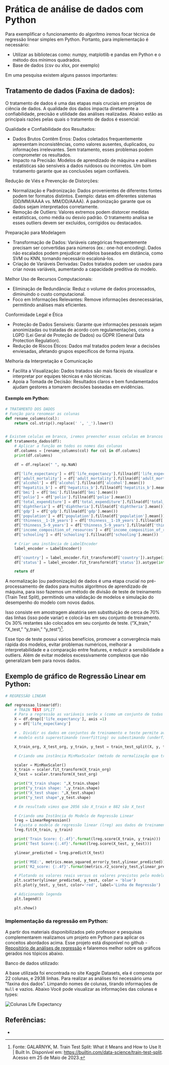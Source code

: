 # Prática de análise de dados com Python

Para exemplificar o funcionamento do algoritmo iremos focar técnica de regressão linear simples em Python. Portanto, para implementação é necessário:
- Utilizar as bibliotecas como: numpy, matplotlib e pandas em Python e o método dos mínimos quadrados. 
- Base de dados (csv ou xlsx, por exemplo)

Em uma pesquisa existem alguns passos importantes:

## Tratamento de dados (Faxina de dados):
O tratamento de dados é uma das etapas mais cruciais em projetos de ciência de dados. A qualidade dos dados impacta diretamente a confiabilidade, precisão e utilidade das análises realizadas. Abaixo estão as principais razões pelas quais o tratamento de dados é essencial:

Qualidade e Confiabilidade dos Resultados:

- Dados Brutos Contêm Erros: Dados coletados frequentemente apresentam inconsistências, como valores ausentes, duplicados, ou informações irrelevantes. Sem tratamento, esses problemas podem comprometer os resultados.
- Impacto na Precisão: Modelos de aprendizado de máquina e análises estatísticas são sensíveis a dados ruidosos ou incorretos. Um bom tratamento garante que as conclusões sejam confiáveis.

Redução de Viés e Prevenção de Distorções:

- Normalização e Padronização: Dados provenientes de diferentes fontes podem ter formatos distintos. Exemplo: datas em diferentes sistemas (DD/MM/AAAA vs. MM/DD/AAAA). A padronização garante que os dados sejam interpretados corretamente.
- Remoção de Outliers: Valores extremos podem distorcer medidas estatísticas, como média ou desvio padrão. O tratamento analisa se esses outliers devem ser excluídos, corrigidos ou destacados.

Preparação para Modelagem

- Transformação de Dados: Variáveis categóricas frequentemente precisam ser convertidas para números (ex.: one-hot encoding). Dados não escalados podem prejudicar modelos baseados em distância, como SVM ou KNN, tornando necessário escaloná-los.
- Criação de Variáveis Derivadas: Dados tratados podem ser usados para criar novas variáveis, aumentando a capacidade preditiva do modelo.

Melhor Uso de Recursos Computacionais:

- Eliminação de Redundância: Reduz o volume de dados processados, diminuindo o custo computacional.
- Foco em Informações Relevantes: Remove informações desnecessárias, permitindo análises mais eficientes.

Conformidade Legal e Ética

- Proteção de Dados Sensíveis: Garante que informações pessoais sejam anonimizadas ou tratadas de acordo com regulamentações, como a LGPD (Lei Geral de Proteção de Dados) ou GDPR (General Data Protection Regulation).
- Redução de Riscos Éticos: Dados mal tratados podem levar a decisões enviesadas, afetando grupos específicos de forma injusta.

Melhoria da Interpretação e Comunicação

- Facilita a Visualização: Dados tratados são mais fáceis de visualizar e interpretar por equipes técnicas e não técnicas.
- Apoia a Tomada de Decisão: Resultados claros e bem fundamentados ajudam gestores a tomarem decisões baseadas em evidências.

#### Exemplo em Python:

```python
# TRATAMENTO DOS DADOS
# Função para renomear as colunas
def rename_columns(col):
    return col.strip().replace(' ', '_').lower()


# Existem celulas em branco, iremos preencher essas celulas em brancos com NaN 
def tratamento_dados(df):
    # Aplicar a função em todos os nomes das colunas
    df.columns = [rename_columns(col) for col in df.columns]
    print(df.columns) 

    df = df.replace(" ", np.NaN)

    df['life_expectancy'] = df['life_expectancy'].fillna(df['life_expectancy'].mean())
    df['adult_mortality'] = df['adult_mortality'].fillna(df['adult_mortality'].mean())
    df['alcohol'] = df['alcohol'].fillna(df['alcohol'].mean())
    df['hepatitis_b'] = df['hepatitis_b'].fillna(df['hepatitis_b'].mean())
    df['bmi'] = df['bmi'].fillna(df['bmi'].mean())
    df['polio'] = df['polio'].fillna(df['polio'].mean())
    df['total_expenditure'] = df['total_expenditure'].fillna(df['total_expenditure'].mean())
    df['diphtheria'] = df['diphtheria'].fillna(df['diphtheria'].mean())
    df['gdp'] = df['gdp'].fillna(df['gdp'].mean())
    df['population'] = df['population'].fillna(df['population'].mean())
    df['thinness__1-19_years'] = df['thinness__1-19_years'].fillna(df['thinness__1-19_years'].mean())
    df['thinness_5-9_years'] = df['thinness_5-9_years'].fillna(df['thinness_5-9_years'].mean())
    df['income_composition_of_resources'] = df['income_composition_of_resources'].fillna(df['income_composition_of_resources'].mean())
    df['schooling'] = df['schooling'].fillna(df['schooling'].mean())

    # Criar uma instância de LabelEncoder
    label_encoder = LabelEncoder()

    df['country'] = label_encoder.fit_transform(df['country']).astype(int) # transformação de string em int
    df['status'] = label_encoder.fit_transform(df['status']).astype(int) # transformação de string em int

    return df

```


A normalização (ou padronização) de dados é uma etapa crucial no pré-processamento de dados para muitos algoritmos de aprendizado de máquina, para isso fazemos um método de  divisão de teste de treinamento (Train Test Split), permitindo uma validação de modelos e simulação do desempenho do modelo com novos dados. 

Isso consiste em amostragem aleatória sem substituição de cerca de 70% das linhas (isso pode variar) e colocá-las em seu conjunto de treinamento. Os 30% restantes são colocados em seu conjunto de teste.  (“X_train,” “X_test,” “y_train,” “y_test”)[^comentario_1].

Esse tipo de teste possui vários benefícios, promover a convergência mais rápida dos modelos, evitar problemas numéricos, melhorar a interpretabilidade e a comparação entre features, e reduzir a sensibilidade a outliers. Além de evitar modelos excessivamente complexos que não generalizam bem para novos dados. 


## Exemplo de gráfico de Regressão Linear em Python:

```Python
# REGRESSÃO LINEAR 

def regressao_linear(df):
    # TRAIN TEST SPLIT 
    # Para a regressão as variáveis serão x (como um conjunto de todas as colunas menos o recurso alvo a ser observado) e Y (life_expectancy)
    X = df.drop(['life_expectancy'], axis =1)
    y = df['life_expectancy']

    # . Dividir os dados em conjuntos de treinamento e teste permite avaliar o desempenho do modelo em dados não vistos, ajudando a identificar se o 
    # modelo está superestimando (overfitting) ou subestimando (underfitting) os dados. No nosso caso, 30% dos dados serão utilizados para teste e 70% para treinamento.

    X_train_org, X_test_org, y_train, y_test = train_test_split(X, y, test_size = 0.3, random_state = 0)

    # Criando uma instância MinMaxScaler (método de normalização que transforma os dados de um intervalo específico, geralmente entre 0 e 1.)

    scaler = MinMaxScaler()
    X_train = scaler.fit_transform(X_train_org)
    X_test = scaler.transform(X_test_org)

    print("X_train shape: ",X_train.shape)
    print("y_train shape: ",y_train.shape)
    print("X_test shape: ",X_test.shape)
    print("y_test shape",y_test.shape)

    # Em resultado vimos que 2056 são X_train e 882 são X_test 

    # Criando uma Instância do Modelo de Regressão Linear
    lreg = LinearRegression()
    # Ajusta o modelo de regressão linear (lreg) aos dados de treinamento normalizados (X_train e y_train)
    lreg.fit(X_train, y_train)

    print('Train Score: {:.4f}'.format(lreg.score(X_train, y_train)))
    print('Test Score:{:.4f}'.format(lreg.score(X_test, y_test)))

    ylinear_predicted = lreg.predict(X_test)

    print('MSE:', metrics.mean_squared_error(y_test,ylinear_predicted))
    print('R2_score: {:.4f}'.format(metrics.r2_score(y_test,ylinear_predicted)))

    # Plotando os valores reais versus os valores previstos pelo modelo
    plt.scatter(ylinear_predicted, y_test, color = 'blue')
    plt.plot(y_test, y_test, color='red', label='Linha de Regressão')

    # Adicionando legenda
    plt.legend()

    plt.show()
```

### Implementação da regressão em Python:

A partir dos materiais disponibilizados pelo professor e pesquisas complementarem realizamos um projeto em Python para aplicar os conceitos abordados acima. 
Esse projeto está disponível no github - [Repositório de análises de regressão](https://github.com/katerine-dev/regressao) e falaremos melhor sobre os gráficos gerados nos tópicos abaixo.

Banco de dados utilizado:

A base utilizada foi encontrada no site Kaggle Datasets, ela é composta por 22 colunas, e 2938 linhas. Para realizar as análises foi necessário uma "faxina dos dados". Limpando nomes de colunas, tirando informações de `Null` e vazios. Abaixo Você pode visualizar as informações das colunas e types:

![Colunas Life Expectancy](/docs/informacoes-colunas.png)


## Referências:

- [^comentario_1]: Fonte:  GALARNYK, M. Train Test Split: What it Means and How to Use It | Built In. Disponível em: <https://builtin.com/data-science/train-test-split>. Acesso em 25 de Maio de 2023.